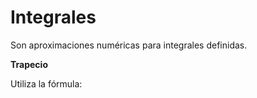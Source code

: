 


# Integrales
 
Son aproximaciones numéricas para integrales definidas.

**Trapecio**

Utiliza la fórmula:


<!--stackedit_data:
eyJoaXN0b3J5IjpbLTIwOTY0MTYwNTVdfQ==
-->